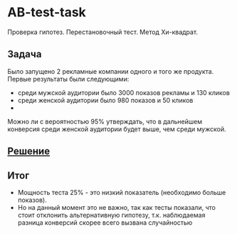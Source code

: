 # AB-test-task
Проверка гипотез. Перестановочный тест. Метод Хи-квадрат.

## Задача
Было запущено 2 рекламные компании одного и того же продукта. <br>
Первые результаты были следующими:
- среди мужской аудитории было 3000 показов рекламы и 130 кликов
- среди женской аудитории было 980 показов и 50 кликов
- 
Можно ли с вероятностью 95% утверждать, что в дальнейшем конверсия среди
женской аудитории будет выше, чем среди мужской.

## <a href="Кабиров_тестовое_задание.ipynb">Решение</a> 

## Итог
- Мощность теста 25% - это низкий показатель (необходимо больше показов).
- Но на данный момент это не важно, так как тесты показали, что стоит отклонить альтернативную гипотезу, т.к. наблюдаемая разница конверсий скорее всего вызвана случайностью
